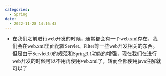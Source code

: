 ```yaml
---
categories:
  - Spring
date:
  - 2022-11-28 14:16:43
---
```


<ul>
    <li><span style="font-size:12.0pt"><span
                style="font-family:&quot;Microsoft YaHei UI&quot;">在我们之前进行</span></span><span
            style="font-size:12.0pt"><span style="font-family:&quot;Comic Sans MS&quot;">web</span></span><span
            style="font-size:12.0pt"><span
                style="font-family:&quot;Microsoft YaHei UI&quot;">开发的时候，通常都会有一个</span></span><span
            style="font-size:12.0pt"><span style="font-family:&quot;Comic Sans MS&quot;">web.xml</span></span><span
            style="font-size:12.0pt"><span style="font-family:&quot;Microsoft YaHei UI&quot;">存在，我们会在</span></span><span
            style="font-size:12.0pt"><span style="font-family:&quot;Comic Sans MS&quot;">web.xml</span></span><span
            style="font-size:12.0pt"><span style="font-family:&quot;Microsoft YaHei UI&quot;">里面配置</span></span><span
            style="font-size:12.0pt"><span style="font-family:&quot;Comic Sans MS&quot;">Servlet</span></span><span
            style="font-size:12.0pt"><span style="font-family:&quot;Microsoft YaHei UI&quot;">、</span></span><span
            style="font-size:12.0pt"><span style="font-family:&quot;Comic Sans MS&quot;">Filter</span></span><span
            style="font-size:12.0pt"><span style="font-family:&quot;Microsoft YaHei UI&quot;">等一些</span></span><span
            style="font-size:12.0pt"><span style="font-family:&quot;Comic Sans MS&quot;">web</span></span><span
            style="font-size:12.0pt"><span
                style="font-family:&quot;Microsoft YaHei UI&quot;">开发相关的东西。但是由于</span></span><span
            style="font-size:12.0pt"><span style="font-family:&quot;Comic Sans MS&quot;">Servlet3.0</span></span><span
            style="font-size:12.0pt"><span style="font-family:&quot;Microsoft YaHei UI&quot;">的规范和</span></span><span
            style="font-size:12.0pt"><span style="font-family:&quot;Comic Sans MS&quot;">Spring3.1</span></span><span
            style="font-size:12.0pt"><span
                style="font-family:&quot;Microsoft YaHei UI&quot;">功能的增强，现在我们在进行</span></span><span
            style="font-size:12.0pt"><span style="font-family:&quot;Comic Sans MS&quot;">web</span></span><span
            style="font-size:12.0pt"><span
                style="font-family:&quot;Microsoft YaHei UI&quot;">开发的时候可以不用再使用</span></span><span
            style="font-size:12.0pt"><span style="font-family:&quot;Comic Sans MS&quot;">web.xml</span></span><span
            style="font-size:12.0pt"><span
                style="font-family:&quot;Microsoft YaHei UI&quot;">了，转而全部使用</span></span><span
            style="font-size:12.0pt"><span style="font-family:&quot;Comic Sans MS&quot;">java</span></span><span
            style="font-size:12.0pt"><span style="font-family:&quot;Microsoft YaHei UI&quot;">注解就可以了</span></span></li>
</ul>
